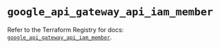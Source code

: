 # `google_api_gateway_api_iam_member`

Refer to the Terraform Registry for docs: [`google_api_gateway_api_iam_member`](https://registry.terraform.io/providers/hashicorp/google-beta/5.13.0/docs/resources/google_api_gateway_api_iam_member).
